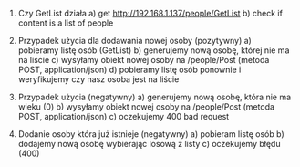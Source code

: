 1. Czy GetList działa
    a) get http://192.168.1.137/people/GetList
    b) check if content is a list of people

2. Przypadek użycia dla dodawania nowej osoby  (pozytywny)
   a) pobieramy listę osób (GetList)
   b) generujemy nową osobę, której nie ma na liście
   c) wysyłamy obiekt nowej osoby na /people/Post  (metoda POST, application/json)
   d) pobieramy listę osób ponownie i weryfikujemy czy nasz osoba jest na liście

3. Przypadek użycia (negatywny)
    a) generujemy nową osobę, która nie ma wieku (0)
    b) wysyłamy obiekt nowej osoby na /people/Post  (metoda POST, application/json)
    c) oczekujemy 400 bad request

4. Dodanie osoby która już istnieje (negatywny)
   a) pobieram listę osób
   b) dodajemy nową osobę wybierając losową z listy
   c) oczekujemy błędu (400)
